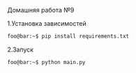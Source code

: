 Домашняя работа №9

1.Установка зависимостей
```bash
foo@bar:~$ pip install requirements.txt
```
2.Запуск
```bash
foo@bar:~$ python main.py
```
